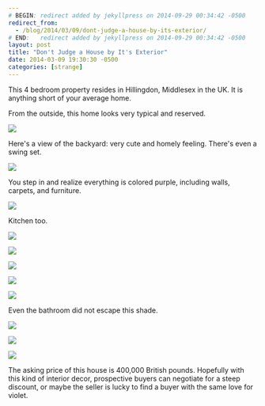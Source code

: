 ```yaml
---
# BEGIN: redirect added by jekyllpress on 2014-09-29 00:34:42 -0500
redirect_from:
  - /blog/2014/03/09/dont-judge-a-house-by-its-exterior/
# END:   redirect added by jekyllpress on 2014-09-29 00:34:42 -0500
layout: post
title: "Don't Judge a House by It's Exterior"
date: 2014-03-09 19:30:30 -0500
categories: [strange]
---
```

This 4 bedroom property resides in Hillingdon, Middlesex in the UK. It
is anything short of your average home.

From the outside, this home looks very typical and reserved.

![](http://tt.imageshare.s3.amazonaws.com/funny/normal-outside-purple-inside/house1.jpg)

Here's a view of the backyard: very cute and homely feeling. There's
even a swing set.

![](http://tt.imageshare.s3.amazonaws.com/funny/normal-outside-purple-inside/house2.jpg)

You step in and realize everything is colored purple, including walls,
carpets, and furniture.

![](http://tt.imageshare.s3.amazonaws.com/funny/normal-outside-purple-inside/house3.jpg)

Kitchen too.

![](http://tt.imageshare.s3.amazonaws.com/funny/normal-outside-purple-inside/house4.jpg)

![](http://tt.imageshare.s3.amazonaws.com/funny/normal-outside-purple-inside/house5.jpg)

![](http://tt.imageshare.s3.amazonaws.com/funny/normal-outside-purple-inside/house6.jpg)

![](http://tt.imageshare.s3.amazonaws.com/funny/normal-outside-purple-inside/house7.jpg)

![](http://tt.imageshare.s3.amazonaws.com/funny/normal-outside-purple-inside/house8.jpg)

Even the bathroom did not escape this shade.

![](http://tt.imageshare.s3.amazonaws.com/funny/normal-outside-purple-inside/house9.jpg)

![](http://tt.imageshare.s3.amazonaws.com/funny/normal-outside-purple-inside/housea.jpg)

![](http://tt.imageshare.s3.amazonaws.com/funny/normal-outside-purple-inside/houseb.jpg)

The asking price of this house is 400,000 British pounds. Hopefully with
this kind of interior decor, prospective buyers can negotiate for a
steep discount, or maybe the seller is lucky to find a buyer with the
same love for violet.
